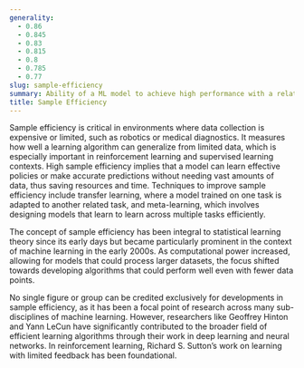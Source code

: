 ```yaml
---
generality:
  - 0.86
  - 0.845
  - 0.83
  - 0.815
  - 0.8
  - 0.785
  - 0.77
slug: sample-efficiency
summary: Ability of a ML model to achieve high performance with a relatively small number of training samples.
title: Sample Efficiency
---
```


Sample efficiency is critical in environments where data collection is expensive or limited, such as robotics or medical diagnostics. It measures how well a learning algorithm can generalize from limited data, which is especially important in reinforcement learning and supervised learning contexts. High sample efficiency implies that a model can learn effective policies or make accurate predictions without needing vast amounts of data, thus saving resources and time. Techniques to improve sample efficiency include transfer learning, where a model trained on one task is adapted to another related task, and meta-learning, which involves designing models that learn to learn across multiple tasks efficiently.

The concept of sample efficiency has been integral to statistical learning theory since its early days but became particularly prominent in the context of machine learning in the early 2000s. As computational power increased, allowing for models that could process larger datasets, the focus shifted towards developing algorithms that could perform well even with fewer data points.

No single figure or group can be credited exclusively for developments in sample efficiency, as it has been a focal point of research across many sub-disciplines of machine learning. However, researchers like Geoffrey Hinton and Yann LeCun have significantly contributed to the broader field of efficient learning algorithms through their work in deep learning and neural networks. In reinforcement learning, Richard S. Sutton’s work on learning with limited feedback has been foundational.
